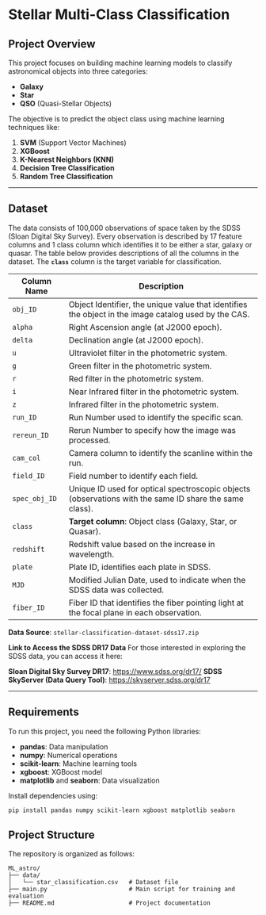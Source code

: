 # Stellar Multi-Class Classification

## **Project Overview**
This project focuses on building machine learning models to classify astronomical objects into three categories:

- **Galaxy**
- **Star**
- **QSO** (Quasi-Stellar Objects)

The objective is to predict the object class using machine learning techniques like:

1. **SVM** (Support Vector Machines)
2. **XGBoost**
3. **K-Nearest Neighbors (KNN)**
4. **Decision Tree Classification**
5. **Random Tree Classification** 
---

## **Dataset**
The data consists of 100,000 observations of space taken by the SDSS (Sloan Digital Sky Survey). Every observation is described by 17 feature columns and 1 class column which identifies it to be either a star, galaxy or quasar. The table below provides descriptions of all the columns in the dataset. The **`class`** column is the target variable for classification.

| **Column Name**    | **Description**                                                                                      |
|--------------------|------------------------------------------------------------------------------------------------------|
| `obj_ID`           | Object Identifier, the unique value that identifies the object in the image catalog used by the CAS. |
| `alpha`            | Right Ascension angle (at J2000 epoch).                                                             |
| `delta`            | Declination angle (at J2000 epoch).                                                                 |
| `u`                | Ultraviolet filter in the photometric system.                                                       |
| `g`                | Green filter in the photometric system.                                                             |
| `r`                | Red filter in the photometric system.                                                               |
| `i`                | Near Infrared filter in the photometric system.                                                     |
| `z`                | Infrared filter in the photometric system.                                                          |
| `run_ID`           | Run Number used to identify the specific scan.                                                      |
| `rereun_ID`        | Rerun Number to specify how the image was processed.                                                |
| `cam_col`          | Camera column to identify the scanline within the run.                                              |
| `field_ID`         | Field number to identify each field.                                                                |
| `spec_obj_ID`      | Unique ID used for optical spectroscopic objects (observations with the same ID share the same class).|
| `class`            | **Target column**: Object class (Galaxy, Star, or Quasar).                                          |
| `redshift`         | Redshift value based on the increase in wavelength.                                                 |
| `plate`            | Plate ID, identifies each plate in SDSS.                                                            |
| `MJD`              | Modified Julian Date, used to indicate when the SDSS data was collected.                            |
| `fiber_ID`         | Fiber ID that identifies the fiber pointing light at the focal plane in each observation.           |

**Data Source**: `stellar-classification-dataset-sdss17.zip`

**Link to Access the SDSS DR17 Data**
For those interested in exploring the SDSS data, you can access it here:

**Sloan Digital Sky Survey DR17**: https://www.sdss.org/dr17/
**SDSS SkyServer (Data Query Tool)**: https://skyserver.sdss.org/dr17


---

## **Requirements**
To run this project, you need the following Python libraries:

- **pandas**: Data manipulation
- **numpy**: Numerical operations
- **scikit-learn**: Machine learning tools
- **xgboost**: XGBoost model
- **matplotlib** and **seaborn**: Data visualization

Install dependencies using:

```bash
pip install pandas numpy scikit-learn xgboost matplotlib seaborn
```

## **Project Structure**
The repository is organized as follows:

```plaintext
ML_astro/
├── data/
│   └── star_classification.csv   # Dataset file
├── main.py                       # Main script for training and evaluation
├── README.md                     # Project documentation
